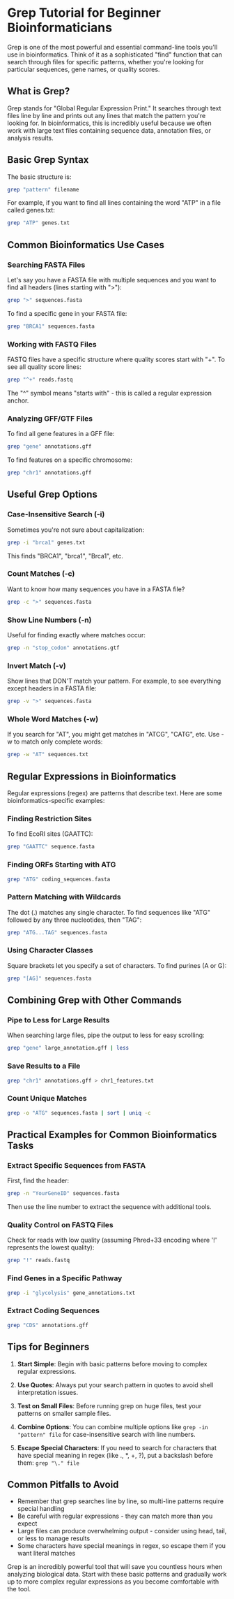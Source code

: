 # Grep Tutorial for Beginner Bioinformaticians

Grep is one of the most powerful and essential command-line tools you'll use in bioinformatics. Think of it as a sophisticated "find" function that can search through files for specific patterns, whether you're looking for particular sequences, gene names, or quality scores.

## What is Grep?

Grep stands for "Global Regular Expression Print." It searches through text files line by line and prints out any lines that match the pattern you're looking for. In bioinformatics, this is incredibly useful because we often work with large text files containing sequence data, annotation files, or analysis results.

## Basic Grep Syntax

The basic structure is:
```bash
grep "pattern" filename
```

For example, if you want to find all lines containing the word "ATP" in a file called genes.txt:
```bash
grep "ATP" genes.txt
```

## Common Bioinformatics Use Cases

### Searching FASTA Files

Let's say you have a FASTA file with multiple sequences and you want to find all headers (lines starting with ">"):
```bash
grep ">" sequences.fasta
```

To find a specific gene in your FASTA file:
```bash
grep "BRCA1" sequences.fasta
```

### Working with FASTQ Files

FASTQ files have a specific structure where quality scores start with "+". To see all quality score lines:
```bash
grep "^+" reads.fastq
```

The "^" symbol means "starts with" - this is called a regular expression anchor.

### Analyzing GFF/GTF Files

To find all gene features in a GFF file:
```bash
grep "gene" annotations.gff
```

To find features on a specific chromosome:
```bash
grep "chr1" annotations.gff
```

## Useful Grep Options

### Case-Insensitive Search (-i)
Sometimes you're not sure about capitalization:
```bash
grep -i "brca1" genes.txt
```
This finds "BRCA1", "brca1", "Brca1", etc.

### Count Matches (-c)
Want to know how many sequences you have in a FASTA file?
```bash
grep -c ">" sequences.fasta
```

### Show Line Numbers (-n)
Useful for finding exactly where matches occur:
```bash
grep -n "stop_codon" annotations.gtf
```

### Invert Match (-v)
Show lines that DON'T match your pattern. For example, to see everything except headers in a FASTA file:
```bash
grep -v ">" sequences.fasta
```

### Whole Word Matches (-w)
If you search for "AT", you might get matches in "ATCG", "CATG", etc. Use -w to match only complete words:
```bash
grep -w "AT" sequences.txt
```

## Regular Expressions in Bioinformatics

Regular expressions (regex) are patterns that describe text. Here are some bioinformatics-specific examples:

### Finding Restriction Sites
To find EcoRI sites (GAATTC):
```bash
grep "GAATTC" sequence.fasta
```

### Finding ORFs Starting with ATG
```bash
grep "ATG" coding_sequences.fasta
```

### Pattern Matching with Wildcards
The dot (.) matches any single character. To find sequences like "ATG" followed by any three nucleotides, then "TAG":
```bash
grep "ATG...TAG" sequences.fasta
```

### Using Character Classes
Square brackets let you specify a set of characters. To find purines (A or G):
```bash
grep "[AG]" sequences.fasta
```

## Combining Grep with Other Commands

### Pipe to Less for Large Results
When searching large files, pipe the output to less for easy scrolling:
```bash
grep "gene" large_annotation.gff | less
```

### Save Results to a File
```bash
grep "chr1" annotations.gff > chr1_features.txt
```

### Count Unique Matches
```bash
grep -o "ATG" sequences.fasta | sort | uniq -c
```

## Practical Examples for Common Bioinformatics Tasks

### Extract Specific Sequences from FASTA
First, find the header:
```bash
grep -n "YourGeneID" sequences.fasta
```
Then use the line number to extract the sequence with additional tools.

### Quality Control on FASTQ Files
Check for reads with low quality (assuming Phred+33 encoding where '!' represents the lowest quality):
```bash
grep "!" reads.fastq
```

### Find Genes in a Specific Pathway
```bash
grep -i "glycolysis" gene_annotations.txt
```

### Extract Coding Sequences
```bash
grep "CDS" annotations.gff
```

## Tips for Beginners

1. **Start Simple**: Begin with basic patterns before moving to complex regular expressions.

2. **Use Quotes**: Always put your search pattern in quotes to avoid shell interpretation issues.

3. **Test on Small Files**: Before running grep on huge files, test your patterns on smaller sample files.

4. **Combine Options**: You can combine multiple options like `grep -in "pattern" file` for case-insensitive search with line numbers.

5. **Escape Special Characters**: If you need to search for characters that have special meaning in regex (like ., *, +, ?), put a backslash before them: `grep "\." file`

## Common Pitfalls to Avoid

- Remember that grep searches line by line, so multi-line patterns require special handling
- Be careful with regular expressions - they can match more than you expect
- Large files can produce overwhelming output - consider using head, tail, or less to manage results
- Some characters have special meanings in regex, so escape them if you want literal matches

Grep is an incredibly powerful tool that will save you countless hours when analyzing biological data. Start with these basic patterns and gradually work up to more complex regular expressions as you become comfortable with the tool.
